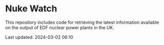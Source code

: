 # Nuke Watch

This repository includes code for retrieving the latest information available on the output of EDF nuclear power plants in the UK.

Last updated: 2024-03-02 06:10